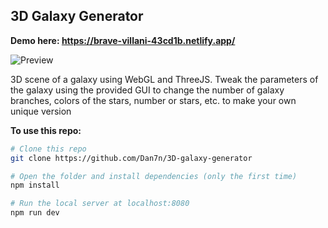 ## 3D Galaxy Generator

**Demo here: https://brave-villani-43cd1b.netlify.app/**


![Preview](https://i.imgur.com/NL5NrXd.png)


3D scene of a galaxy using WebGL and ThreeJS. Tweak the parameters of the galaxy using the provided GUI to change the number of galaxy branches, colors of the stars, number or stars, etc. to make your own unique version

**To use this repo:**

 ``` bash
 # Clone this repo
 git clone https://github.com/Dan7n/3D-galaxy-generator
 
# Open the folder and install dependencies (only the first time)
npm install

# Run the local server at localhost:8080
npm run dev

